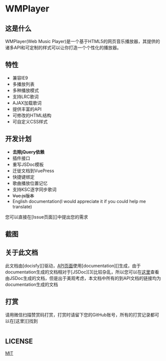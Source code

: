 # WMPlayer

## 这是什么
WMPlayer(Web Music Player)是一个基于HTML5的网页音乐播放器，其提供的诸多API和可定制的样式可以让你打造一个个性化的播放器。

## 特性
- 兼容IE9
- 多播放列表
- 多种播放模式
- 支持LRC歌词
- AJAX加载歌词
- 提供丰富的API
- 可修改的HTML结构
- 可自定义CSS样式

## 开发计划

- **去除jQuery依赖**
- 插件接口
- 重写JSDoc模板
- 迁徙文档到VuePress
- 快捷键绑定
- 歌曲播放位置记忆
- 支持KSC逐字同步歌词
- ~~Vue.js版本~~
- English documentation(I would appreciate it if you could help me translate)

您可以直接在[Issue页面][]中提出您的需求

## 截图

## 关于此文档
此文档由[docisfy][]驱动，[API页面](/api)使用[documentation][]生成，由于documentation生成的文档相对于[JSDoc][3]比较杂乱，所以您可以在[这里](/api/)查看由JSDoc生成的文档，但是出于美观考虑，本文档中所有的到API文档的链接均为documentation生成的文档

## 打赏

请用微信扫描赞赏码打赏，打赏时请留下您的GitHub账号，所有的打赏记录都可以在[这里][]找到

![]()

## LICENSE

[MIT](LICENSE)
